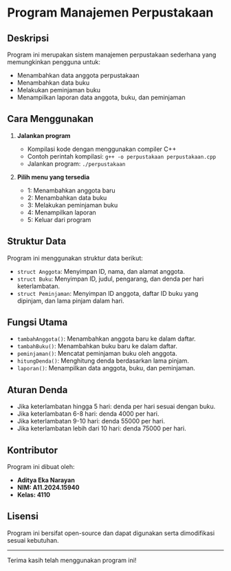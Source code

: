 # Program Manajemen Perpustakaan

## Deskripsi
Program ini merupakan sistem manajemen perpustakaan sederhana yang memungkinkan pengguna untuk:
- Menambahkan data anggota perpustakaan
- Menambahkan data buku
- Melakukan peminjaman buku
- Menampilkan laporan data anggota, buku, dan peminjaman

## Cara Menggunakan
1. **Jalankan program**
   - Kompilasi kode dengan menggunakan compiler C++
   - Contoh perintah kompilasi: `g++ -o perpustakaan perpustakaan.cpp`
   - Jalankan program: `./perpustakaan`

2. **Pilih menu yang tersedia**
   - 1: Menambahkan anggota baru
   - 2: Menambahkan data buku
   - 3: Melakukan peminjaman buku
   - 4: Menampilkan laporan
   - 5: Keluar dari program

## Struktur Data
Program ini menggunakan struktur data berikut:
- `struct Anggota`: Menyimpan ID, nama, dan alamat anggota.
- `struct Buku`: Menyimpan ID, judul, pengarang, dan denda per hari keterlambatan.
- `struct Peminjaman`: Menyimpan ID anggota, daftar ID buku yang dipinjam, dan lama pinjam dalam hari.

## Fungsi Utama
- `tambahAnggota()`: Menambahkan anggota baru ke dalam daftar.
- `tambahBuku()`: Menambahkan buku baru ke dalam daftar.
- `peminjaman()`: Mencatat peminjaman buku oleh anggota.
- `hitungDenda()`: Menghitung denda berdasarkan lama pinjam.
- `laporan()`: Menampilkan data anggota, buku, dan peminjaman.

## Aturan Denda
- Jika keterlambatan hingga 5 hari: denda per hari sesuai dengan buku.
- Jika keterlambatan 6-8 hari: denda 4000 per hari.
- Jika keterlambatan 9-10 hari: denda 55000 per hari.
- Jika keterlambatan lebih dari 10 hari: denda 75000 per hari.

## Kontributor
Program ini dibuat oleh:
- **Aditya Eka Narayan**
- **NIM: A11.2024.15940**
- **Kelas: 4110**

## Lisensi
Program ini bersifat open-source dan dapat digunakan serta dimodifikasi sesuai kebutuhan.

---
Terima kasih telah menggunakan program ini!

